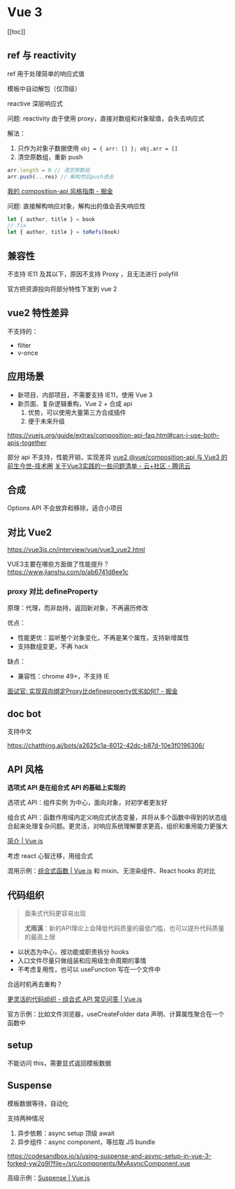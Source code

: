 # Vue 3
[[toc]]

## ref 与 reactivity

ref 用于处理简单的响应式值

模板中自动解包（仅顶级）

reactive 深层响应式

问题: reactivity 由于使用 proxy，直接对数组和对象赋值，会失去响应式

解法：
1. 只作为对象子数据使用 `obj = { arr: [] }; obj.arr = []`
2. 清空原数组，重新 push
```js
arr.length = 0 // 清空原数组
arr.push(...res) // 解构然后push进去
```

[我的 composition-api 风格指南 - 掘金](https://juejin.cn/post/7044154218977951758)

问题: 直接解构响应对象，解构出的值会丢失响应性
```js
let { author, title } = book
// fix
let { author, title } = toRefs(book)
```

## 兼容性

不支持 IE11 及其以下，原因不支持 Proxy ，且无法进行 polyfill

官方把资源投向将部分特性下发到 vue 2

## vue2 特性差异

不支持的：
- filter
- v-once

## 应用场景

- 新项目、内部项目，不需要支持 IE11，使用 Vue 3
- 新页面、复杂逻辑重构，Vue 2 + 合成 api
    1. 优势，可以使用大量第三方合成插件
    2. 便于未来升级

https://vuejs.org/guide/extras/composition-api-faq.html#can-i-use-both-apis-together

部分 api 不支持，性能开销，实现差异
[vue2 @vue/composition-api 与 Vue3 的前生今世-技术圈](https://jishuin.proginn.com/p/763bfbd68836)
[关于Vue3实践的一些问题清单 - 云+社区 - 腾讯云](https://cloud.tencent.com/developer/article/1893083)

## 合成

Options API 不会放弃和移除，适合小项目

## 对比 Vue2

https://vue3js.cn/interview/vue/vue3_vue2.html

VUE3主要在哪些方面做了性能提升？https://www.jianshu.com/p/ab6741d8ee1c


### proxy 对比 defineProperty

原理：代理，而非劫持，返回新对象，不再遍历修改

优点：
- 性能更优：监听整个对象变化，不再是某个属性，支持新增属性
- 支持数组变更，不再 hack

缺点：
- 兼容性：chrome 49+，不支持 IE

[面试官: 实现双向绑定Proxy比defineproperty优劣如何? - 掘金](https://juejin.im/post/6844903601416978439)


## doc bot

支持中文

https://chatthing.ai/bots/a2625c1a-8012-42dc-b87d-10e3f0196306/

## API 风格

**选项式 API 是在组合式 API 的基础上实现的**

选项式 API：组件实例 为中心，面向对象，对初学者更友好

组合式 API：函数作用域内定义响应式状态变量，并将从多个函数中得到的状态组合起来处理复杂问题。更灵活，对响应系统理解要求更高，组织和重用能力更强大

[简介 | Vue.js](https://cn.vuejs.org/guide/introduction.html#api-styles)

考虑 react 心智迁移，用组合式

混用示例：[组合式函数 | Vue.js](https://cn.vuejs.org/guide/reusability/composables.html#using-composables-in-options-api)
和 mixin、无渲染组件、React hooks 的对比

## 代码组织

> 面条式代码更容易出现
> 
> **尤雨溪**：新的API理论上会降低代码质量的最低门槛，也可以提升代码质量的最高上限

- 以状态为中心，按功能或职责拆分 hooks
- 入口文件尽量只做组装和应用级生命周期的事情
- 不考虑复用性，也可以 useFunction 写在一个文件中

合适时机再去重构？


[更灵活的代码组织 - 组合式 API 常见问答 | Vue.js](https://cn.vuejs.org/guide/extras/composition-api-faq.html#more-flexible-code-organization)

官方示例：比如文件浏览器，useCreateFolder  data 声明、计算属性聚合在一个函数中

## setup

不能访问 this，需要显式返回模板数据

## Suspense

模板数据等待，自动化

支持两种情况
1. 异步依赖：async setup 顶级 await
2. 异步组件：async component，等拉取 JS bundle

https://codesandbox.io/s/using-suspense-and-async-setup-in-vue-3-forked-yw2q9l?file=/src/components/MyAsyncComponent.vue

高级示例：[Suspense | Vue.js](https://vuejs.org/guide/built-ins/suspense.html#combining-with-other-components)
